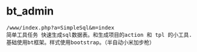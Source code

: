 # bt_admin
<pre>
/www/index.php?a=SimpleSql&m=index
简单工具任务 快速生成sql数据表。和生成项目的action 和 tpl 的小工具.
基础使用bt框架。样式使用bootstrap。（半自动小米加步枪）
</pre>